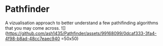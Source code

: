 # Pathfinder
A vizualisation approach to better understand a few pathifinding algorithms that you may come across.
![](https://github.com/ash1435/Pathfinder/assets/99168099/0dcaf333-3fa4-4f98-b8ad-48cc7eaec940 =50x50) 
